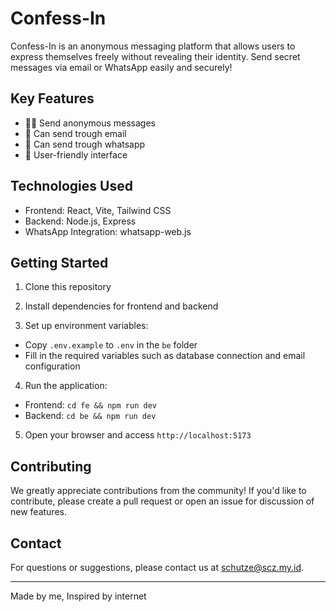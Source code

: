 # Confess-In

Confess-In is an anonymous messaging platform that allows users to express themselves freely without revealing their identity. Send secret messages via email or WhatsApp easily and securely!

## Key Features

- 🕵️‍♂️ Send anonymous messages
- 📧 Can send trough email
- 📱 Can send trough whatsapp
- 🌈 User-friendly interface

## Technologies Used

- Frontend: React, Vite, Tailwind CSS
- Backend: Node.js, Express
- WhatsApp Integration: whatsapp-web.js

## Getting Started

1. Clone this repository

2. Install dependencies for frontend and backend

3. Set up environment variables:
- Copy `.env.example` to `.env` in the `be` folder
- Fill in the required variables such as database connection and email configuration

4. Run the application:
- Frontend: `cd fe && npm run dev`
- Backend: `cd be && npm run dev`

5. Open your browser and access `http://localhost:5173`

## Contributing

We greatly appreciate contributions from the community! If you'd like to contribute, please create a pull request or open an issue for discussion of new features.

## Contact

For questions or suggestions, please contact us at [schutze@scz.my.id](mailto:schutze@scz.my.id).

---

Made by me, Inspired by internet